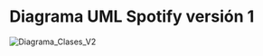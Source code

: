 # Diagrama UML Spotify versión 1
![Diagrama_Clases_V2](https://github.com/user-attachments/assets/3391fd70-e788-48b9-ba9a-6dd84b63a41d)
